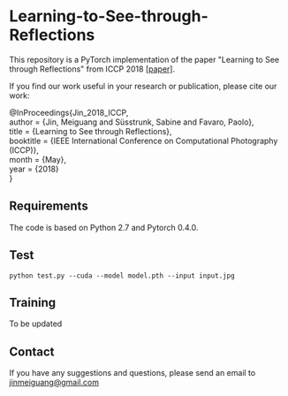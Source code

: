 # Learning-to-See-through-Reflections
This repository is a PyTorch implementation of the paper "Learning to See through Reflections" from ICCP 2018 [[paper]](https://ieeexplore.ieee.org/document/8368464?part=1).

If you find our work useful in your research or publication, please cite our work:

@InProceedings{Jin_2018_ICCP,  
author = {Jin, Meiguang and Süsstrunk, Sabine and Favaro, Paolo},  
title = {Learning to See through Reflections},  
booktitle = {IEEE International Conference on Computational Photography (ICCP)},  
month = {May},  
year = {2018}  
}  
## **Requirements**  
The code is based on Python 2.7 and Pytorch 0.4.0.  
## **Test**
```
python test.py --cuda --model model.pth --input input.jpg
```  
## **Training**  
To be updated  

## **Contact**
If you have any suggestions and questions, please send an email to jinmeiguang@gmail.com

